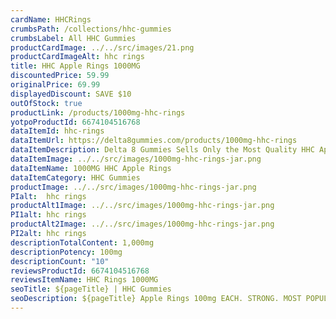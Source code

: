```yaml
---
cardName: HHCRings
crumbsPath: /collections/hhc-gummies
crumbsLabel: All HHC Gummies
productCardImage: ../../src/images/21.png
productCardImageAlt: hhc rings
title: HHC Apple Rings 1000MG
discountedPrice: 59.99
originalPrice: 69.99
displayedDiscount: SAVE $10
outOfStock: true
productLink: /products/1000mg-hhc-rings
yotpoProductId: 6674104516768
dataItemId: hhc-rings
dataItemUrl: https://delta8gummies.com/products/1000mg-hhc-rings
dataItemDescription: Delta 8 Gummies Sells Only the Most Quality HHC Apple Rings Fully Formulated from Hemp. These products are 2018 Federal Farm Bill Legal.
dataItemImage: ../../src/images/1000mg-hhc-rings-jar.png
dataItemName: 1000MG HHC Apple Rings 
dataItemCategory: HHC Gummies
productImage: ../../src/images/1000mg-hhc-rings-jar.png
PIalt:  hhc rings
productAlt1Image: ../../src/images/1000mg-hhc-rings-jar.png
PI1alt: hhc rings
productAlt2Image: ../../src/images/1000mg-hhc-rings-jar.png
PI2alt: hhc rings
descriptionTotalContent: 1,000mg
descriptionPotency: 100mg
descriptionCount: "10"
reviewsProductId: 6674104516768
reviewsItemName: HHC Rings 1000MG
seoTitle: ${pageTitle} | HHC Gummies
seoDescription: ${pageTitle} Apple Rings 100mg EACH. STRONG. MOST POPULAR - Hemp Derived HHC Rings are Legal with effects like thc Edibles. HHC Edibles 2018 Fedral Farm Bill legal. Consume HHC Responsibly.
---
```

